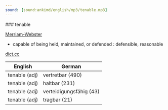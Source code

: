 ```yaml
---
sound: [sound:ankimd/english/mp3/tenable.mp3]
---
```


\### tenable

[Merriam-Webster](https://www.merriam-webster.com/dictionary/tenable)

- capable of being held, maintained, or defended : defensible, reasonable

[dict.cc](https://www.dict.cc/tenable)

| English        | German       |
| -------------- | ------------ |
| tenable (adj) | vertretbar (490) |
| tenable (adj) | haltbar (231) |
| tenable (adj) | verteidigungsfähig (43) |
| tenable (adj) | tragbar (21) |
